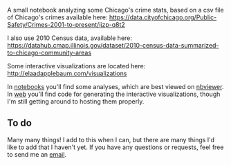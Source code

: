 A small notebook analyzing some Chicago's crime stats, based on a csv file of Chicago's crimes available here:
https://data.cityofchicago.org/Public-Safety/Crimes-2001-to-present/ijzp-q8t2

I also use 2010 Census data, available here:
https://datahub.cmap.illinois.gov/dataset/2010-census-data-summarized-to-chicago-community-areas

Some interactive visualizations are located here: http://elaadapplebaum.com/visualizations

In [notebooks](notebooks) you'll find some analyses, which are best viewed on [nbviewer](https://nbviewer.jupyter.org/github/emapple/chicago-crime/tree/master/notebooks/). In [web](web) you'll find code for generating the interactive visualizations, though I'm still getting around to hosting them properly.

## To do

Many many things! I add to this when I can, but there are many things I'd like to add that I haven't yet. If you have any questions or requests, feel free to send me an [email](mailto:elaad.applebaum@gmail.com).
